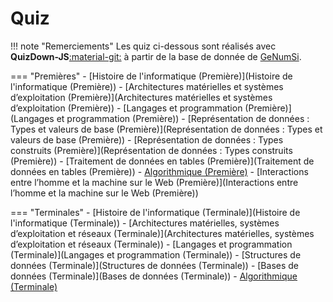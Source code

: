# Quiz 

!!! note "Remerciements"
    Les quiz ci-dessous sont réalisés avec **QuizDown-JS**[:material-git:](https://github.com/bonartm/quizdown-js) à partir de la base de donnée de [GeNumSi](https://genumsi.inria.fr/accueil.php).


=== "Premières"
    - [Histoire de l'informatique (Première)](Histoire de l&#39;informatique (Première))
    - [Architectures matérielles et systèmes d’exploitation (Première)](Architectures matérielles et systèmes d’exploitation (Première))
    - [Langages et programmation (Première)](Langages et programmation (Première))
    - [Représentation de données : Types et valeurs de base (Première)](Représentation de données : Types et valeurs de base (Première))
    - [Représentation de données : Types construits (Première)](Représentation de données : Types construits (Première))
    - [Traitement de données en tables (Première)](Traitement de données en tables (Première))
    - [Algorithmique (Première)](Algorithmique (Première))
    - [Interactions entre l’homme et la machine sur le Web (Première)](Interactions entre l’homme et la machine sur le Web (Première))

=== "Terminales"
    - [Histoire de l'informatique (Terminale)](Histoire de l&#39;informatique (Terminale))
    - [Architectures matérielles, systèmes d’exploitation et réseaux (Terminale)](Architectures matérielles, systèmes d’exploitation et réseaux (Terminale))
    - [Langages et programmation (Terminale)](Langages et programmation (Terminale))
    - [Structures de données (Terminale)](Structures de données (Terminale))
    - [Bases de données (Terminale)](Bases de données (Terminale))
    - [Algorithmique (Terminale)](Algorithmique (Terminale))





